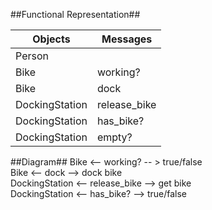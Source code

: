 ##Functional Representation##

Objects | Messages
------- | --------
Person |
Bike | working?
Bike | dock
DockingStation | release_bike
DockingStation | has_bike?
DockingStation | empty? 


##Diagram##
Bike <-- working? -- > true/false  
Bike <-- dock --> dock bike  
DockingStation <-- release_bike --> get bike  
DockingStation <-- has_bike? --> true/false
